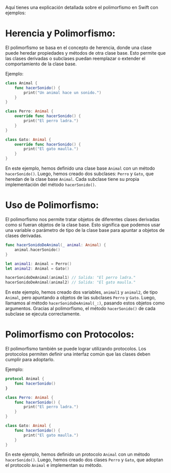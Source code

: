 Aquí tienes una explicación detallada sobre el polimorfismo en Swift con ejemplos:

# Herencia y Polimorfismo:
El polimorfismo se basa en el concepto de herencia, donde una clase puede heredar propiedades y métodos de otra clase base. Esto permite que las clases derivadas o subclases puedan reemplazar o extender el comportamiento de la clase base.

Ejemplo:

```swift
class Animal {
    func hacerSonido() {
        print("Un animal hace un sonido.")
    }
}

class Perro: Animal {
    override func hacerSonido() {
        print("El perro ladra.")
    }
}

class Gato: Animal {
    override func hacerSonido() {
        print("El gato maulla.")
    }
}
```

En este ejemplo, hemos definido una clase base `Animal` con un método `hacerSonido()`. Luego, hemos creado dos subclases: `Perro` y `Gato`, que heredan de la clase base `Animal`. Cada subclase tiene su propia implementación del método `hacerSonido()`.

# Uso de Polimorfismo:
El polimorfismo nos permite tratar objetos de diferentes clases derivadas como si fueran objetos de la clase base. Esto significa que podemos usar una variable o parámetro de tipo de la clase base para apuntar a objetos de clases derivadas.

```swift
func hacerSonidoDeAnimal(_ animal: Animal) {
    animal.hacerSonido()
}

let animal1: Animal = Perro()
let animal2: Animal = Gato()

hacerSonidoDeAnimal(animal1) // Salida: "El perro ladra."
hacerSonidoDeAnimal(animal2) // Salida: "El gato maulla."
```

En este ejemplo, hemos creado dos variables, `animal1` y `animal2`, de tipo `Animal`, pero apuntando a objetos de las subclases `Perro` y `Gato`. Luego, llamamos al método `hacerSonidoDeAnimal(_:)`, pasando estos objetos como argumentos. Gracias al polimorfismo, el método `hacerSonido()` de cada subclase se ejecuta correctamente.

# Polimorfismo con Protocolos:
El polimorfismo también se puede lograr utilizando protocolos. Los protocolos permiten definir una interfaz común que las clases deben cumplir para adoptarlo.

Ejemplo:

```swift
protocol Animal {
    func hacerSonido()
}

class Perro: Animal {
    func hacerSonido() {
        print("El perro ladra.")
    }
}

class Gato: Animal {
    func hacerSonido() {
        print("El gato maulla.")
    }
}
```

En este ejemplo, hemos definido un protocolo `Animal` con un método `hacerSonido()`. Luego, hemos creado dos clases `Perro` y `Gato`, que adoptan el protocolo `Animal` e implementan su método.

